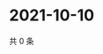 # 2021-10-10

共 0 条

<!-- BEGIN WEIBO -->
<!-- 最后更新时间 Sun Oct 10 2021 01:14:08 GMT+0800 (China Standard Time) -->

<!-- END WEIBO -->
